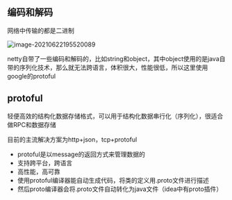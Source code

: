 ## 编码和解码

网络中传输的都是二进制

![image-20210622195520089](https://gitee.com/BothSavage/PicGo/raw/master//image/image-20210622195520089.png)

netty自带了一些编码和解码的，比如string和object，其中object使用的是java自带的序列化技术，那么就无法跨语言，体积很大，性能很低，所以这里使用google的protoful



## protoful

轻便高效的结构化数据存储格式，可以用于结构化数据串行化（序列化），很适合做RPC和数据存储

目前的主流解决方案为http+json，tcp+protoful

* protoful是以message的返回方式来管理数据的
* 支持跨平台，跨语言
* 高性能，高可靠
* 使用protoful编译器能自动生成代码，将类的定义用.proto文件进行描述
* 然后proto编译器会将.proto文件自动转化为java文件（idea中有proto插件）